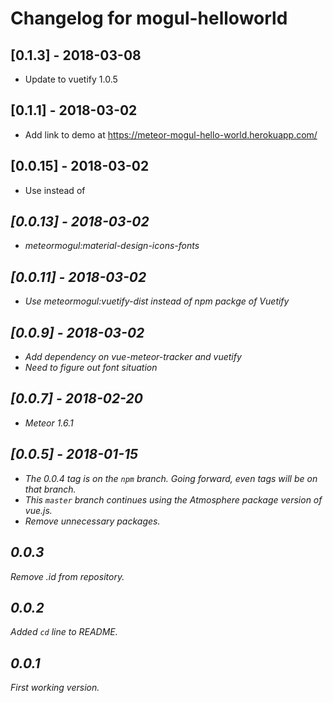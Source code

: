 # Changelog for mogul-helloworld

## [0.1.3] - 2018-03-08

- Update to vuetify 1.0.5

## [0.1.1] - 2018-03-02

- Add link to demo at https://meteor-mogul-hello-world.herokuapp.com/

## [0.0.15] - 2018-03-02

- Use <v-icon> instead of <i>

## [0.0.13] - 2018-03-02

- meteormogul:material-design-icons-fonts

## [0.0.11] - 2018-03-02

- Use meteormogul:vuetify-dist instead of npm packge of Vuetify

## [0.0.9] - 2018-03-02

- Add dependency on vue-meteor-tracker and vuetify
- Need to figure out font situation

## [0.0.7] - 2018-02-20

- Meteor 1.6.1

## [0.0.5] - 2018-01-15

- The 0.0.4 tag is on the `npm` branch.  Going forward, even tags will be on that branch.
- This `master` branch continues using the Atmosphere package version of vue.js.
- Remove unnecessary packages.

## 0.0.3

Remove .id from repository.

## 0.0.2

Added `cd` line to README.

## 0.0.1

First working version.
